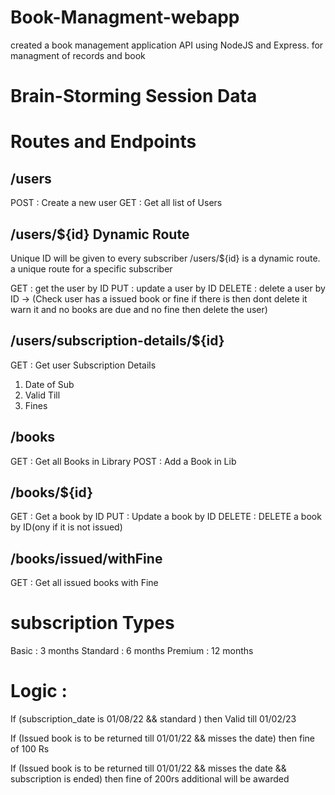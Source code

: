 # Book-Managment-webapp

created a book management application API using NodeJS and Express.
for managment of records and book

# Brain-Storming Session Data

# Routes and Endpoints

## /users

POST : Create a new user
GET : Get all list of Users

## /users/${id} Dynamic Route

Unique ID will be given to every subscriber
/users/${id} is a dynamic route.
a unique route for a specific subscriber

GET : get the user by ID
PUT : update a user by ID
DELETE : delete a user by ID
-> (Check user has a issued book or fine if there is then dont delete
it warn it and no books are due and no fine then delete the user)

## /users/subscription-details/${id}

GET : Get user Subscription Details

1. Date of Sub
2. Valid Till
3. Fines

## /books

GET : Get all Books in Library
POST : Add a Book in Lib

## /books/${id}

GET : Get a book by ID
PUT : Update a book by ID
DELETE : DELETE a book by ID(ony if it is not issued)

## /books/issued/withFine

GET : Get all issued books with Fine

# subscription Types

Basic : 3 months
Standard : 6 months
Premium : 12 months

# Logic :

If (subscription_date is 01/08/22 && standard )
then Valid till 01/02/23

If (Issued book is to be returned till 01/01/22 && misses the date)
then fine of 100 Rs

If (Issued book is to be returned till 01/01/22 && misses the date && subscription is ended)
then fine of 200rs additional will be awarded
